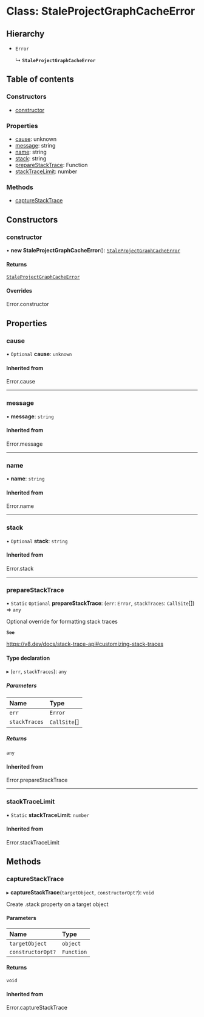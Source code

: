 # Class: StaleProjectGraphCacheError

## Hierarchy

- `Error`

  ↳ **`StaleProjectGraphCacheError`**

## Table of contents

### Constructors

- [constructor](../../devkit/documents/StaleProjectGraphCacheError#constructor)

### Properties

- [cause](../../devkit/documents/StaleProjectGraphCacheError#cause): unknown
- [message](../../devkit/documents/StaleProjectGraphCacheError#message): string
- [name](../../devkit/documents/StaleProjectGraphCacheError#name): string
- [stack](../../devkit/documents/StaleProjectGraphCacheError#stack): string
- [prepareStackTrace](../../devkit/documents/StaleProjectGraphCacheError#preparestacktrace): Function
- [stackTraceLimit](../../devkit/documents/StaleProjectGraphCacheError#stacktracelimit): number

### Methods

- [captureStackTrace](../../devkit/documents/StaleProjectGraphCacheError#capturestacktrace)

## Constructors

### constructor

• **new StaleProjectGraphCacheError**(): [`StaleProjectGraphCacheError`](../../devkit/documents/StaleProjectGraphCacheError)

#### Returns

[`StaleProjectGraphCacheError`](../../devkit/documents/StaleProjectGraphCacheError)

#### Overrides

Error.constructor

## Properties

### cause

• `Optional` **cause**: `unknown`

#### Inherited from

Error.cause

---

### message

• **message**: `string`

#### Inherited from

Error.message

---

### name

• **name**: `string`

#### Inherited from

Error.name

---

### stack

• `Optional` **stack**: `string`

#### Inherited from

Error.stack

---

### prepareStackTrace

▪ `Static` `Optional` **prepareStackTrace**: (`err`: `Error`, `stackTraces`: `CallSite`[]) => `any`

Optional override for formatting stack traces

**`See`**

https://v8.dev/docs/stack-trace-api#customizing-stack-traces

#### Type declaration

▸ (`err`, `stackTraces`): `any`

##### Parameters

| Name          | Type         |
| :------------ | :----------- |
| `err`         | `Error`      |
| `stackTraces` | `CallSite`[] |

##### Returns

`any`

#### Inherited from

Error.prepareStackTrace

---

### stackTraceLimit

▪ `Static` **stackTraceLimit**: `number`

#### Inherited from

Error.stackTraceLimit

## Methods

### captureStackTrace

▸ **captureStackTrace**(`targetObject`, `constructorOpt?`): `void`

Create .stack property on a target object

#### Parameters

| Name              | Type       |
| :---------------- | :--------- |
| `targetObject`    | `object`   |
| `constructorOpt?` | `Function` |

#### Returns

`void`

#### Inherited from

Error.captureStackTrace
